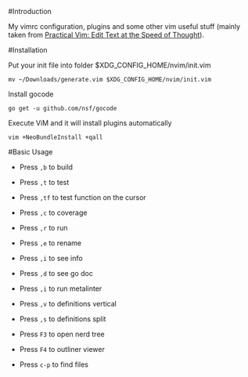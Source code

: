 #Introduction

My vimrc configuration, plugins and some other vim useful stuff (mainly taken from [Practical Vim: Edit Text at the Speed of Thought](http://pragprog.com/book/dnvim/practical-vim)).

#Installation

Put your init file into folder $XDG_CONFIG_HOME/nvim/init.vim
```
mv ~/Downloads/generate.vim $XDG_CONFIG_HOME/nvim/init.vim
```

Install gocode

```
go get -u github.com/nsf/gocode
```

Execute ViM and it will install plugins automatically
```
vim +NeoBundleInstall +qall
```

#Basic Usage

- Press `,b`  to build
- Press `,t`  to test
- Press `,tf` to test function on the cursor
- Press `,c`  to coverage
- Press `,r`  to run
- Press `,e`  to rename

- Press `,i`  to see info
- Press `,d`  to see go doc
- Press `,i`  to run metalinter
- Press `,v`  to definitions vertical
- Press `,s`  to definitions split

- Press `F3`  to open nerd tree
- Press `F4`  to outliner viewer

- Press `c-p` to find files
